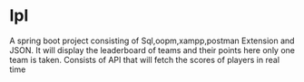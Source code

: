 # Ipl
A spring boot project consisting of Sql,oopm,xampp,postman Extension and JSON.
It will display the leaderboard of teams and their points here only one team is taken.
Consists of API that will fetch the scores of players in real time

